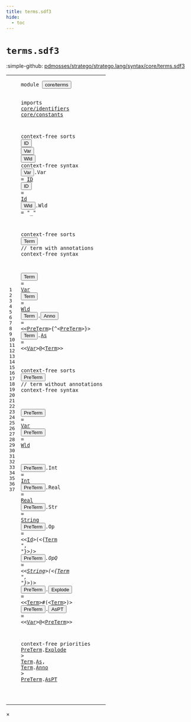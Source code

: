 ```yaml
---
title: terms.sdf3
hide:
  - toc
---
```


# `terms.sdf3`

:simple-github: [pdmosses/stratego/stratego.lang/syntax/core/terms.sdf3]

[pdmosses/stratego/stratego.lang/syntax/core/terms.sdf3]: https://github.com/pdmosses/stratego/blob/master/stratego.lang/syntax/core/terms.sdf3 "The source file on GitHub"

<div class="sdf3"><table class="highlighttable"><tbody><tr><td class="linenos"><div class="linenodiv"><pre><span></span>1
2
3
4
5
6
7
8
9
10
11
12
13
14
15
16
17
18
19
20
21
22
23
24
25
26
27
28
29
30
31
32
33
34
35
36
37
</pre></div></td>
<td class="code"><pre><code><span class="keyword">module</span> <button class="modal-open" id="core/terms_1_8" title="Multi-file references" data-urls="../main.sdf3/#core/terms_8_3 line 8; ../strategies.sdf3/#core/terms_4_3 line 4; ../../deduplicated.sdf3/#core/terms_4_3 line 4; ../../gradual-types/strategies.sdf3/#core/terms_7_3 line 7; ../../gradual-types/terms.sdf3/#core/terms_3_3 line 3; ../../sugar/dynamic-rules.sdf3/#core/terms_5_3 line 5; ../../sugar/overlays.sdf3/#core/terms_4_3 line 4; ../../sugar/rules.sdf3/#core/terms_6_5 line 6; ../../sugar/strategies.sdf3/#core/terms_6_3 line 6; ../../sugar/string-quotations.sdf3/#core/terms_3_9 line 3; ../../sugar/terms.sdf3/#core/terms_3_3 line 3">core/terms</button>

<span class="keyword">imports</span>
  <a href="../identifiers.sdf3/#core/identifiers_1_8" id="core/identifiers_4_3" title="Defined at ../identifiers.sdf3 line 1">core/identifiers</a>
  <a href="../constants.sdf3/#core/constants_1_8" id="core/constants_5_3" title="Defined at ../constants.sdf3 line 1">core/constants</a>

<span class="keyword">context-free sorts</span> <button class="modal-open" id="ID_7_20" title="Multi-file references" data-urls="#ID_9_13 line 9; ../strategies.sdf3/#ID_50_22 line 50, 61; ../../gradual-types/strategies.sdf3/#ID_44_33 line 44">ID</button> <button class="modal-open" id="Var_7_23" title="Multi-file references" data-urls="#Var_16_15 line 16, 19, 24, 33; ../../deduplicated.sdf3/#Var_23_23 line 23; ../../sugar/terms.sdf3/#Var_33_15 line 33">Var</button> <button class="modal-open" id="Wld_7_27" title="Multi-file references" data-urls="#Wld_17_15 line 17, 25; ../../sugar/terms.sdf3/#Wld_34_15 line 34">Wld</button>
<span class="keyword">context-free syntax</span>
  <button class="modal-open" id="Var_9_3" title="Multi-file references" data-urls="#Var_16_15 line 16, 19, 24, 33; ../../deduplicated.sdf3/#Var_23_23 line 23; ../../sugar/terms.sdf3/#Var_33_15 line 33">Var</button>.<span class="cons_Constructor"><span id="Var_9_7" title="Not referenced">Var</span></span> = <a href="#ID_7_20" id="ID_9_13" title="Defined at line 7, 10">ID</a>
  <button class="modal-open" id="ID_10_3" title="Multi-file references" data-urls="#ID_9_13 line 9; ../strategies.sdf3/#ID_50_22 line 50, 61; ../../gradual-types/strategies.sdf3/#ID_44_33 line 44">ID</button>      = <a href="../identifiers.sdf3/#Id_16_15" id="Id_10_13" title="Defined at ../identifiers.sdf3 line 16, 21, 23, 43, 44, 45">Id</a>
  <button class="modal-open" id="Wld_11_3" title="Multi-file references" data-urls="#Wld_17_15 line 17, 25; ../../sugar/terms.sdf3/#Wld_34_15 line 34">Wld</button>.<span class="cons_Constructor"><span id="Wld_11_7" title="Not referenced">Wld</span></span> = <span class="cons_Lit">"_"</span>

<span class="keyword">context-free sorts</span> <button class="modal-open" id="Term_13_20" title="Multi-file references" data-urls="#Term_19_23 line 19, 30, 31, 32, 36, 37; ../strategies.sdf3/#Term_57_53 line 57, 59, 60, 64, 79, 82; ../../deduplicated.sdf3/#Term_36_38 line 36; ../../sugar/dynamic-rules.sdf3/#Term_23_32 line 23, 31, 33, 39, 41, 43, 45, 47, 49, 52, 66; ../../sugar/overlays.sdf3/#Term_8_36 line 8, 11; ../../sugar/rules.sdf3/#Term_35_30 line 35, 42; ../../sugar/string-quotations.sdf3/#Term_69_55 line 69, 70, 71, 72, 89, 90, 91, 92">Term</button> <span class="layout">// term with annotations</span>
<span class="keyword">context-free syntax</span>

  <button class="modal-open" id="Term_16_3" title="Multi-file references" data-urls="#Term_19_23 line 19, 30, 31, 32, 36, 37; ../strategies.sdf3/#Term_57_53 line 57, 59, 60, 64, 79, 82; ../../deduplicated.sdf3/#Term_36_38 line 36; ../../sugar/dynamic-rules.sdf3/#Term_23_32 line 23, 31, 33, 39, 41, 43, 45, 47, 49, 52, 66; ../../sugar/overlays.sdf3/#Term_8_36 line 8, 11; ../../sugar/rules.sdf3/#Term_35_30 line 35, 42; ../../sugar/string-quotations.sdf3/#Term_69_55 line 69, 70, 71, 72, 89, 90, 91, 92">Term</button>      = <a href="#Var_7_23" id="Var_16_15" title="Defined at line 7, 9">Var</a>
  <button class="modal-open" id="Term_17_3" title="Multi-file references" data-urls="#Term_19_23 line 19, 30, 31, 32, 36, 37; ../strategies.sdf3/#Term_57_53 line 57, 59, 60, 64, 79, 82; ../../deduplicated.sdf3/#Term_36_38 line 36; ../../sugar/dynamic-rules.sdf3/#Term_23_32 line 23, 31, 33, 39, 41, 43, 45, 47, 49, 52, 66; ../../sugar/overlays.sdf3/#Term_8_36 line 8, 11; ../../sugar/rules.sdf3/#Term_35_30 line 35, 42; ../../sugar/string-quotations.sdf3/#Term_69_55 line 69, 70, 71, 72, 89, 90, 91, 92">Term</button>      = <a href="#Wld_7_27" id="Wld_17_15" title="Defined at line 7, 11">Wld</a>
  <button class="modal-open" id="Term_18_3" title="Multi-file references" data-urls="#Term_19_23 line 19, 30, 31, 32, 36, 37; ../strategies.sdf3/#Term_57_53 line 57, 59, 60, 64, 79, 82; ../../deduplicated.sdf3/#Term_36_38 line 36; ../../sugar/dynamic-rules.sdf3/#Term_23_32 line 23, 31, 33, 39, 41, 43, 45, 47, 49, 52, 66; ../../sugar/overlays.sdf3/#Term_8_36 line 8, 11; ../../sugar/rules.sdf3/#Term_35_30 line 35, 42; ../../sugar/string-quotations.sdf3/#Term_69_55 line 69, 70, 71, 72, 89, 90, 91, 92">Term</button>.<span class="cons_Constructor"><button class="modal-open" id="Anno_18_8" title="Multi-file references" data-urls="#Anno_37_8 line 37; ../../sugar/terms.sdf3/#Anno_47_8 line 47">Anno</button></span> = &lt;&lt;<a href="#PreTerm_21_20" id="PreTerm_18_17" title="Defined at line 21, 24, 25, 27, 28, 29, 30, 31, 32, 33">PreTerm</a>&gt;<span class="cons_String">{^</span>&lt;<a href="#PreTerm_21_20" id="PreTerm_18_28" title="Defined at line 21, 24, 25, 27, 28, 29, 30, 31, 32, 33">PreTerm</a>&gt;<span class="cons_String">}</span>&gt;
  <button class="modal-open" id="Term_19_3" title="Multi-file references" data-urls="#Term_19_23 line 19, 30, 31, 32, 36, 37; ../strategies.sdf3/#Term_57_53 line 57, 59, 60, 64, 79, 82; ../../deduplicated.sdf3/#Term_36_38 line 36; ../../sugar/dynamic-rules.sdf3/#Term_23_32 line 23, 31, 33, 39, 41, 43, 45, 47, 49, 52, 66; ../../sugar/overlays.sdf3/#Term_8_36 line 8, 11; ../../sugar/rules.sdf3/#Term_35_30 line 35, 42; ../../sugar/string-quotations.sdf3/#Term_69_55 line 69, 70, 71, 72, 89, 90, 91, 92">Term</button>.<span class="cons_Constructor"><a href="#As_36_26" id="As_19_8" title="Referenced at line 36">As</a></span>   = &lt;&lt;<a href="#Var_7_23" id="Var_19_17" title="Defined at line 7, 9">Var</a>&gt;<span class="cons_String">@</span>&lt;<a href="#Term_13_20" id="Term_19_23" title="Defined at line 13, 16, 17, 18, 19">Term</a>&gt;&gt;

<span class="keyword">context-free sorts</span> <button class="modal-open" id="PreTerm_21_20" title="Multi-file references" data-urls="#PreTerm_18_17 line 18, 33, 36, 37; ../../gradual-types/terms.sdf3/#PreTerm_13_14 line 13">PreTerm</button> <span class="layout">// term without annotations</span>
<span class="keyword">context-free syntax</span>

  <button class="modal-open" id="PreTerm_24_3" title="Multi-file references" data-urls="#PreTerm_18_17 line 18, 33, 36, 37; ../../gradual-types/terms.sdf3/#PreTerm_13_14 line 13">PreTerm</button>         = <a href="#Var_7_23" id="Var_24_21" title="Defined at line 7, 9">Var</a>
  <button class="modal-open" id="PreTerm_25_3" title="Multi-file references" data-urls="#PreTerm_18_17 line 18, 33, 36, 37; ../../gradual-types/terms.sdf3/#PreTerm_13_14 line 13">PreTerm</button>         = <a href="#Wld_7_27" id="Wld_25_21" title="Defined at line 7, 11">Wld</a>

  <button class="modal-open" id="PreTerm_27_3" title="Multi-file references" data-urls="#PreTerm_18_17 line 18, 33, 36, 37; ../../gradual-types/terms.sdf3/#PreTerm_13_14 line 13">PreTerm</button>.<span class="cons_Constructor"><span id="Int_27_11" title="Not referenced">Int</span></span>     = <a href="../constants.sdf3/#Int_3_15" id="Int_27_21" title="Defined at ../constants.sdf3 line 3, 5">Int</a>
  <button class="modal-open" id="PreTerm_28_3" title="Multi-file references" data-urls="#PreTerm_18_17 line 18, 33, 36, 37; ../../gradual-types/terms.sdf3/#PreTerm_13_14 line 13">PreTerm</button>.<span class="cons_Constructor"><span id="Real_28_11" title="Not referenced">Real</span></span>    = <a href="../constants.sdf3/#Real_3_19" id="Real_28_21" title="Defined at ../constants.sdf3 line 3, 7">Real</a>
  <button class="modal-open" id="PreTerm_29_3" title="Multi-file references" data-urls="#PreTerm_18_17 line 18, 33, 36, 37; ../../gradual-types/terms.sdf3/#PreTerm_13_14 line 13">PreTerm</button>.<span class="cons_Constructor"><span id="Str_29_11" title="Not referenced">Str</span></span>     = <a href="../constants.sdf3/#String_3_24" id="String_29_21" title="Defined at ../constants.sdf3 line 3, 9">String</a>
  <button class="modal-open" id="PreTerm_30_3" title="Multi-file references" data-urls="#PreTerm_18_17 line 18, 33, 36, 37; ../../gradual-types/terms.sdf3/#PreTerm_13_14 line 13">PreTerm</button>.<span class="cons_Constructor"><span id="Op_30_11" title="Not referenced">Op</span></span>      = &lt;&lt;<a href="../identifiers.sdf3/#Id_16_15" id="Id_30_23" title="Defined at ../identifiers.sdf3 line 16, 21, 23, 43, 44, 45">Id</a>&gt;<span class="cons_String">(</span>&lt;{<a href="#Term_13_20" id="Term_30_29" title="Defined at line 13, 16, 17, 18, 19">Term</a> <span class="cons_Lit">", "</span>}*&gt;<span class="cons_String">)</span>&gt;
  <button class="modal-open" id="PreTerm_31_3" title="Multi-file references" data-urls="#PreTerm_18_17 line 18, 33, 36, 37; ../../gradual-types/terms.sdf3/#PreTerm_13_14 line 13">PreTerm</button>.<span class="cons_Constructor"><span id="OpQ_31_11" title="Not referenced">OpQ</span></span>     = &lt;&lt;<a href="../constants.sdf3/#String_3_24" id="String_31_23" title="Defined at ../constants.sdf3 line 3, 9">String</a>&gt;<span class="cons_String">(</span>&lt;{<a href="#Term_13_20" id="Term_31_33" title="Defined at line 13, 16, 17, 18, 19">Term</a> <span class="cons_Lit">", "</span>}*&gt;<span class="cons_String">)</span>&gt;
  <button class="modal-open" id="PreTerm_32_3" title="Multi-file references" data-urls="#PreTerm_18_17 line 18, 33, 36, 37; ../../gradual-types/terms.sdf3/#PreTerm_13_14 line 13">PreTerm</button>.<span class="cons_Constructor"><button class="modal-open" id="Explode_32_11" title="Multi-file references" data-urls="#Explode_36_11 line 36; ../../sugar/terms.sdf3/#Explode_48_11 line 48">Explode</button></span> = &lt;&lt;<a href="#Term_13_20" id="Term_32_23" title="Defined at line 13, 16, 17, 18, 19">Term</a>&gt;<span class="cons_String">#(</span>&lt;<a href="#Term_13_20" id="Term_32_31" title="Defined at line 13, 16, 17, 18, 19">Term</a>&gt;<span class="cons_String">)</span>&gt;
  <button class="modal-open" id="PreTerm_33_3" title="Multi-file references" data-urls="#PreTerm_18_17 line 18, 33, 36, 37; ../../gradual-types/terms.sdf3/#PreTerm_13_14 line 13">PreTerm</button>.<span class="cons_Constructor"><button class="modal-open" id="AsPT_33_11" title="Multi-file references" data-urls="#AsPT_37_23 line 37; ../../sugar/terms.sdf3/#AsPT_37_13 line 37, 44">AsPT</button></span>    = &lt;&lt;<a href="#Var_7_23" id="Var_33_23" title="Defined at line 7, 9">Var</a>&gt;<span class="cons_String">@</span>&lt;<a href="#PreTerm_21_20" id="PreTerm_33_29" title="Defined at line 21, 24, 25, 27, 28, 29, 30, 31, 32, 33">PreTerm</a>&gt;&gt;

<span class="keyword">context-free priorities</span>
  <a href="#PreTerm_21_20" id="PreTerm_36_3" title="Defined at line 21, 24, 25, 27, 28, 29, 30, 31, 32, 33">PreTerm</a>.<span class="cons_Constructor"><a href="#Explode_32_11" id="Explode_36_11" title="Defined at line 32">Explode</a></span> &gt; <a href="#Term_13_20" id="Term_36_21" title="Defined at line 13, 16, 17, 18, 19">Term</a>.<span class="cons_Constructor"><a href="#As_19_8" id="As_36_26" title="Defined at line 19">As</a></span>,
  <a href="#Term_13_20" id="Term_37_3" title="Defined at line 13, 16, 17, 18, 19">Term</a>.<span class="cons_Constructor"><a href="#Anno_18_8" id="Anno_37_8" title="Defined at line 18">Anno</a></span> &gt; <a href="#PreTerm_21_20" id="PreTerm_37_15" title="Defined at line 21, 24, 25, 27, 28, 29, 30, 31, 32, 33">PreTerm</a>.<span class="cons_Constructor"><a href="#AsPT_33_11" id="AsPT_37_23" title="Defined at line 33">AsPT</a></span>

</code></pre></td></tr></tbody></table></div>

<div id="modal">
  <div id="modal-content">
    <span id="modal-close">&times;</span>
    <h2 id="modal-h2"></h2>
    <p  id="modal-p"></p>
    <ul id="modal-ul"></ul>
  </div>
</div>
